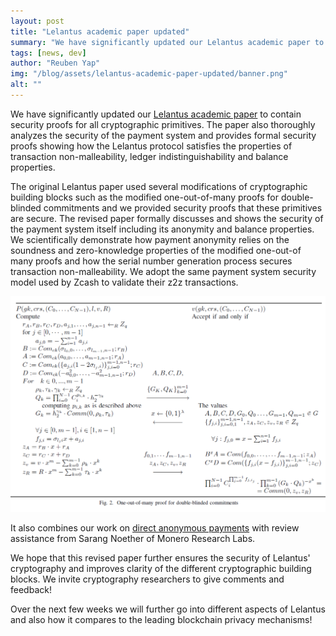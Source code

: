 ```yaml
---
layout: post
title: "Lelantus academic paper updated"
summary: "We have significantly updated our Lelantus academic paper to contain security proofs for all cryptographic primitives"
tags: [news, dev]
author: "Reuben Yap"
img: "/blog/assets/lelantus-academic-paper-updated/banner.png"
alt: ""
---
```


We have significantly updated our [Lelantus academic paper](https://zcoin.io/papers/lelantusv2.pdf) to contain security proofs for all cryptographic primitives. The paper also thoroughly analyzes the security of the payment system and provides formal security proofs showing how the Lelantus protocol satisfies the properties of transaction non-malleability, ledger indistinguishability and balance properties. 

The original Lelantus paper used several modifications of cryptographic building blocks such as the modified one-out-of-many proofs for double-blinded commitments and we provided security proofs that these primitives are secure. The revised paper formally discusses and shows the security of the payment system itself including its anonymity and balance properties. We scientifically demonstrate how payment anonymity relies on the soundness and zero-knowledge properties of the modified one-out-of many proofs and how the serial number generation process secures transaction non-malleability. We adopt the same payment system security model used by Zcash to validate their z2z transactions. 

![](/blog/assets/lelantus-academic-paper-updated/oompdb.png) 

It also combines our work on [direct anonymous payments](https://firo.org/2019/10/03/direct-untraceable-anonymous-lelantus.html) with review assistance from Sarang Noether of Monero Research Labs. 

We hope that this revised paper further ensures the security of Lelantus' cryptography and improves clarity of the different cryptographic building blocks. We invite cryptography researchers to give comments and feedback!

Over the next few weeks we will further go into different aspects of Lelantus and also how it compares to the leading blockchain privacy mechanisms!